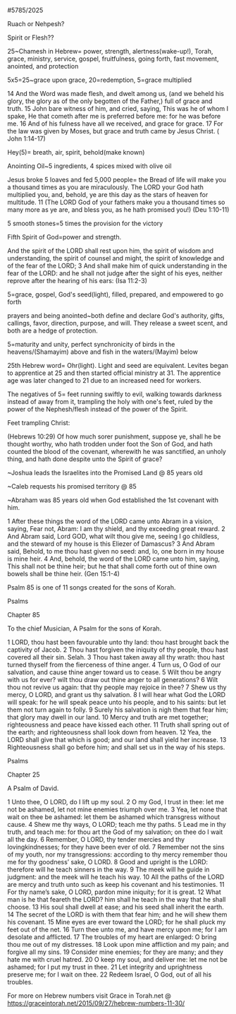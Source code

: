 #5785/2025

Ruach or Nehpesh?

Spirit or Flesh??

25~Chamesh in Hebrew= power, strength, alertness(wake-up!), Torah, grace, ministry, service, gospel, fruitfulness, going forth, fast movement, anointed, and protection

5x5=25~grace upon grace, 20=redemption, 5=grace multiplied

14 And the Word was made flesh, and dwelt among us, (and we beheld his glory, the glory as of the only begotten of the Father,) full of grace and truth.
15 John bare witness of him, and cried, saying, This was he of whom I spake, He that cometh after me is preferred before me: for he was before me. 16 And of his fulness have all we received, and grace for grace. 17 For the law was given by Moses, but grace and truth came by Jesus Christ. ( John 1:14-17)

Hey(5)= breath, air, spirit, behold(make known)

Anointing Oil~5 ingredients, 4 spices mixed with olive oil

Jesus broke 5 loaves and fed 5,000 people= the Bread of life will make you a thousand times as you are miraculously.
The LORD your God hath multiplied you, and, behold, ye are this day as the stars of heaven for multitude. 11 (The LORD God of your fathers make you a thousand times so many more as ye are, and bless you, as he hath promised you!) (Deu 1:10-11)

5 smooth stones=5 times the provision for the victory

Fifth Spirit of God=power and strength.

And the spirit of the LORD shall rest upon him, the spirit of wisdom and understanding, the spirit of counsel and might, the spirit of knowledge and of the fear of the LORD; 3 And shall make him of quick understanding in the fear of the LORD: and he shall not judge after the sight of his eyes, neither reprove after the hearing of his ears:
(Isa 11:2-3)

5=grace, gospel, God's seed(light), filled, prepared, and empowered to go forth

prayers and being anointed~both define and declare God's authority, gifts, callings, favor, direction, purpose, and will. They release a sweet scent, and both are a hedge of protection.

5=maturity and unity, perfect synchronicity of birds in the heavens/(Shamayim) above and fish in the waters/(Mayim) below

25th Hebrew word= Ohr(light). Light and seed are equivalent. Levites began to apprentice at 25 and then started official ministry at 31. The apprentice age was later changed to 21 due to an increased need for workers.

The negatives of 5= feet running swiftly to evil, walking towards darkness instead of away from it, trampling the holy with one's feet, ruled by the power of the Nephesh/flesh instead of the power of the Spirit.

Feet trampling Christ:

(Hebrews 10:29) Of how much sorer punishment, suppose ye, shall he be thought worthy, who hath trodden under foot the Son of God, and hath counted the blood of the covenant, wherewith he was sanctified, an unholy thing, and hath done despite unto the Spirit of grace?


~Joshua leads the Israelites into the Promised Land @ 85 years old

~Caleb requests his promised territory @ 85

~Abraham was 85 years old when God established the 1st covenant with him.

1 After these things the word of the LORD came unto Abram in a vision, saying, Fear not, Abram: I am thy shield, and thy exceeding great reward. 2 And Abram said, Lord GOD, what wilt thou give me, seeing I go childless, and the steward of my house is this Eliezer of Damascus? 3 And Abram said, Behold, to me thou hast given no seed: and, lo, one born in my house is mine heir. 4 And, behold, the word of the LORD came unto him, saying, This shall not be thine heir; but he that shall come forth out of thine own bowels shall be thine heir. (Gen 15:1-4)

Psalm 85 is one of 11 songs created for the sons of Korah.

Psalms​​

Chapter 85

To the chief Musician, A Psalm for the sons of Korah.

1 LORD, thou hast been favourable unto thy land: thou hast brought back the captivity of Jacob. 2 Thou hast forgiven the iniquity of thy people, thou hast covered all their sin. Selah. 3 Thou hast taken away all thy wrath: thou hast turned thyself from the fierceness of thine anger. 4 Turn us, O God of our salvation, and cause thine anger toward us to cease. 5 Wilt thou be angry with us for ever? wilt thou draw out thine anger to all generations? 6 Wilt thou not revive us again: that thy people may rejoice in thee? 7 Shew us thy mercy, O LORD, and grant us thy salvation. 8 I will hear what God the LORD will speak: for he will speak peace unto his people, and to his saints: but let them not turn again to folly. 9 Surely his salvation is nigh them that fear him; that glory may dwell in our land. 10 Mercy and truth are met together; righteousness and peace have kissed each other. 11 Truth shall spring out of the earth; and righteousness shall look down from heaven. 12 Yea, the LORD shall give that which is good; and our land shall yield her increase. 13 Righteousness shall go before him; and shall set us in the way of his steps.


Psalms​​

Chapter 25

A Psalm of David.

1 Unto thee, O LORD, do I lift up my soul. 2 O my God, I trust in thee: let me not be ashamed, let not mine enemies triumph over me. 3 Yea, let none that wait on thee be ashamed: let them be ashamed which transgress without cause. 4 Shew me thy ways, O LORD; teach me thy paths. 5 Lead me in thy truth, and teach me: for thou art the God of my salvation; on thee do I wait all the day. 6 Remember, O LORD, thy tender mercies and thy lovingkindnesses; for they have been ever of old. 7 Remember not the sins of my youth, nor my transgressions: according to thy mercy remember thou me for thy goodness’ sake, O LORD. 8 Good and upright is the LORD: therefore will he teach sinners in the way. 9 The meek will he guide in judgment: and the meek will he teach his way. 10 All the paths of the LORD are mercy and truth unto such as keep his covenant and his testimonies. 11 For thy name’s sake, O LORD, pardon mine iniquity; for it is great. 12 What man is he that feareth the LORD? him shall he teach in the way that he shall choose. 13 His soul shall dwell at ease; and his seed shall inherit the earth. 14 The secret of the LORD is with them that fear him; and he will shew them his covenant. 15 Mine eyes are ever toward the LORD; for he shall pluck my feet out of the net. 16 Turn thee unto me, and have mercy upon me; for I am desolate and afflicted. 17 The troubles of my heart are enlarged: O bring thou me out of my distresses. 18 Look upon mine affliction and my pain; and forgive all my sins. 19 Consider mine enemies; for they are many; and they hate me with cruel hatred. 20 O keep my soul, and deliver me: let me not be ashamed; for I put my trust in thee. 21 Let integrity and uprightness preserve me; for I wait on thee. 22 Redeem Israel, O God, out of all his troubles.


For more on Hebrew numbers visit Grace in Torah.net @ https://graceintorah.net/2015/09/27/hebrew-numbers-11-30/

